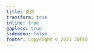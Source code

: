 ```yaml
---
title: 首页
transform: true
inline: true
gapless: true
sidemenu: false
footer: Copyright © 2021 JDFED
---
```


<code src="./index" />
